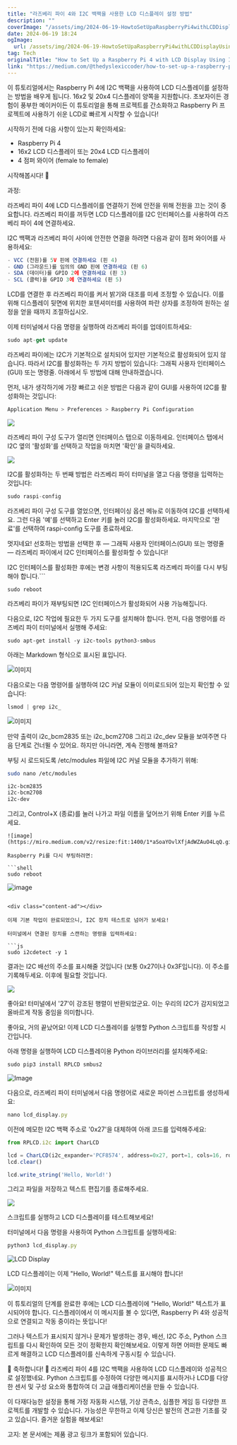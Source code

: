 ```yaml
---
title: "라즈베리 파이 4와 I2C 백팩을 사용한 LCD 디스플레이 설정 방법"
description: ""
coverImage: "/assets/img/2024-06-19-HowtoSetUpaRaspberryPi4withLCDDisplayUsingI2CBackpack_0.png"
date: 2024-06-19 18:24
ogImage: 
  url: /assets/img/2024-06-19-HowtoSetUpaRaspberryPi4withLCDDisplayUsingI2CBackpack_0.png
tag: Tech
originalTitle: "How to Set Up a Raspberry Pi 4 with LCD Display Using I2C Backpack"
link: "https://medium.com/@thedyslexiccoder/how-to-set-up-a-raspberry-pi-4-with-lcd-display-using-i2c-backpack-189a0760ae15"
---
```



이 튜토리얼에서는 Raspberry Pi 4에 I2C 백팩을 사용하여 LCD 디스플레이를 설정하는 방법을 배우게 됩니다. 16x2 및 20x4 디스플레이 양쪽을 지원합니다. 초보자이든 경험이 풍부한 메이커이든 이 튜토리얼을 통해 프로젝트를 간소화하고 Raspberry Pi 프로젝트에 사용하기 쉬운 LCD로 빠르게 시작할 수 있습니다!

시작하기 전에 다음 사항이 있는지 확인하세요:

- Raspberry Pi 4
- 16x2 LCD 디스플레이 또는 20x4 LCD 디스플레이
- 4 점퍼 와이어 (female to female)

시작해봅시다! 🚀

<div class="content-ad"></div>

과정:

라즈베리 파이 4에 LCD 디스플레이를 연결하기 전에 안전을 위해 전원을 끄는 것이 중요합니다. 라즈베리 파이를 꺼두면 LCD 디스플레이를 I2C 인터페이스를 사용하여 라즈베리 파이 4에 연결하세요.

I2C 백팩과 라즈베리 파이 사이에 안전한 연결을 하려면 다음과 같이 점퍼 와이어를 사용하세요:

```js
- VCC (전원)를 5V 핀에 연결하세요 (핀 4)
- GND (그라운드)를 임의의 GND 핀에 연결하세요 (핀 6)
- SDA (데이터)를 GPIO 2에 연결하세요 (핀 3)
- SCL (클럭)을 GPIO 3에 연결하세요 (핀 5)
```

<div class="content-ad"></div>

LCD를 연결한 후 라즈베리 파이를 켜서 밝기와 대조를 미세 조정할 수 있습니다. 이를 위해 디스플레이 뒷면에 위치한 포텐셔미터를 사용하여 파란 상자를 조정하여 원하는 설정을 얻을 때까지 조절하십시오.

이제 터미널에서 다음 명령을 실행하여 라즈베리 파이를 업데이트하세요: 

<div class="content-ad"></div>

```js
sudo apt-get update
```

라즈베리 파이에는 I2C가 기본적으로 설치되어 있지만 기본적으로 활성화되어 있지 않습니다. 따라서 I2C를 활성화하는 두 가지 방법이 있습니다: 그래픽 사용자 인터페이스(GUI) 또는 명령줄. 아래에서 두 방법에 대해 안내하겠습니다.

먼저, 내가 생각하기에 가장 빠르고 쉬운 방법은 다음과 같이 GUI를 사용하여 I2C를 활성화하는 것입니다:

```js
Application Menu > Preferences > Raspberry Pi Configuration
```

<div class="content-ad"></div>

<img src="/assets/img/2024-06-19-HowtoSetUpaRaspberryPi4withLCDDisplayUsingI2CBackpack_2.png" />

라즈베리 파이 구성 도구가 열리면 인터페이스 탭으로 이동하세요. 인터페이스 탭에서 I2C 옆의 '활성화'를 선택하고 작업을 마치면 '확인'을 클릭하세요.

<img src="/assets/img/2024-06-19-HowtoSetUpaRaspberryPi4withLCDDisplayUsingI2CBackpack_3.png" />

I2C를 활성화하는 두 번째 방법은 라즈베리 파이 터미널을 열고 다음 명령을 입력하는 것입니다:

<div class="content-ad"></div>

```js
sudo raspi-config
```

라즈베리 파이 구성 도구를 열었으면, 인터페이싱 옵션 메뉴로 이동하여 I2C를 선택하세요. 그런 다음 '예'를 선택하고 Enter 키를 눌러 I2C를 활성화하세요. 마지막으로 '완료'를 선택하여 raspi-config 도구를 종료하세요.

멋지네요! 선호하는 방법을 선택한 후 — 그래픽 사용자 인터페이스(GUI) 또는 명령줄 — 라즈베리 파이에서 I2C 인터페이스를 활성화할 수 있습니다!

I2C 인터페이스를 활성화한 후에는 변경 사항이 적용되도록 라즈베리 파이를 다시 부팅해야 합니다.```

<div class="content-ad"></div>

```
sudo reboot
```

라즈베리 파이가 재부팅되면 I2C 인터페이스가 활성화되어 사용 가능해집니다.

다음으로, I2C 작업에 필요한 두 가지 도구를 설치해야 합니다. 먼저, 다음 명령어를 라즈베리 파이 터미널에서 실행해 주세요:

```
sudo apt-get install -y i2c-tools python3-smbus
```

<div class="content-ad"></div>

아래는 Markdown 형식으로 표시된 표입니다.

![이미지](https://miro.medium.com/v2/resize:fit:1400/1*l729wFdWO1ZWaKo47r7-Pg.gif)

다음으로는 다음 명령어를 실행하여 I2C 커널 모듈이 이미로드되어 있는지 확인할 수 있습니다:

```js
lsmod | grep i2c_
```

![이미지](https://miro.medium.com/v2/resize:fit:1400/1*qDrlq9AL9S2deU_wOcETYQ.gif)

<div class="content-ad"></div>

만약 출력이 i2c_bcm2835 또는 i2c_bcm2708 그리고 i2c_dev 모듈을 보여주면 다음 단계로 건너뛸 수 있어요. 하지만 아니라면, 계속 진행해 볼까요?

부팅 시 로드되도록 /etc/modules 파일에 I2C 커널 모듈을 추가하기 위해:

```bash
sudo nano /etc/modules

i2c-bcm2835
i2c-bcm2708
i2c-dev
```

그리고, Control+X (종료)를 눌러 나가고 파일 이름을 덮어쓰기 위해 Enter 키를 누르세요.

<div class="content-ad"></div>

```
![image](https://miro.medium.com/v2/resize:fit:1400/1*aSoaYOvlXfjAdWZAuO4LqQ.gif)

Raspberry Pi를 다시 부팅하려면:

```shell
sudo reboot
```

![image](/assets/img/2024-06-19-HowtoSetUpaRaspberryPi4withLCDDisplayUsingI2CBackpack_4.png)
```

<div class="content-ad"></div>

이제 기본 작업이 완료되었으니, I2C 장치 테스트로 넘어가 보세요!

터미널에서 연결된 장치를 스캔하는 명령을 입력하세요:

```js
sudo i2cdetect -y 1
```

결과는 I2C 배선의 주소를 표시해줄 것입니다 (보통 0x27이나 0x3F입니다). 이 주소를 기록해두세요. 이후에 필요할 것입니다.

<div class="content-ad"></div>

<img src="/assets/img/2024-06-19-HowtoSetUpaRaspberryPi4withLCDDisplayUsingI2CBackpack_5.png" />

좋아요! 터미널에서 '27'이 강조된 행렬이 반환되었군요. 이는 우리의 I2C가 감지되었고 올바르게 작동 중임을 의미합니다.

좋아요, 거의 끝났어요! 이제 LCD 디스플레이를 실행할 Python 스크립트를 작성할 시간입니다.

아래 명령을 실행하여 LCD 디스플레이용 Python 라이브러리를 설치해주세요:

<div class="content-ad"></div>

```js
sudo pip3 install RPLCD smbus2
```

![Image](https://miro.medium.com/v2/resize:fit:1400/1*Nsrz4BRdc32AqjvTxWJFnw.gif)

다음으로, 라즈베리 파이 터미널에서 다음 명령어로 새로운 파이썬 스크립트를 생성하세요:

```js
nano lcd_display.py
```

<div class="content-ad"></div>

이전에 메모한 I2C 백팩 주소로 '0x27'을 대체하여 아래 코드를 입력해주세요:

```js
from RPLCD.i2c import CharLCD

lcd = CharLCD(i2c_expander='PCF8574', address=0x27, port=1, cols=16, rows=2, dotsize=8)
lcd.clear()

lcd.write_string('Hello, World!')
```

그리고 파일을 저장하고 텍스트 편집기를 종료해주세요.

<img src="https://miro.medium.com/v2/resize:fit:1400/1*Wri-174OJp9pD5r45bNCog.gif" />

<div class="content-ad"></div>

스크립트를 실행하고 LCD 디스플레이를 테스트해보세요!

터미널에서 다음 명령을 사용하여 Python 스크립트를 실행하세요:

```js
python3 lcd_display.py
```

![LCD Display](/assets/img/2024-06-19-HowtoSetUpaRaspberryPi4withLCDDisplayUsingI2CBackpack_6.png)

<div class="content-ad"></div>

LCD 디스플레이는 이제 "Hello, World!" 텍스트를 표시해야 합니다!

![이미지](/assets/img/2024-06-19-HowtoSetUpaRaspberryPi4withLCDDisplayUsingI2CBackpack_7.png)

이 튜토리얼의 단계를 완료한 후에는 LCD 디스플레이에 "Hello, World!" 텍스트가 표시되어야 합니다. 디스플레이에서 이 메시지를 볼 수 있다면, Raspberry Pi 4와 성공적으로 연결되고 작동 중이라는 뜻입니다!

그러나 텍스트가 표시되지 않거나 문제가 발생하는 경우, 배선, I2C 주소, Python 스크립트를 다시 확인하여 모든 것이 정확한지 확인해보세요. 이렇게 하면 어떠한 문제도 빠르게 해결하고 LCD 디스플레이를 신속하게 구동시킬 수 있습니다.

<div class="content-ad"></div>

🎉 축하합니다! 🎉 라즈베리 파이 4를 I2C 백팩을 사용하여 LCD 디스플레이와 성공적으로 설정했네요. Python 스크립트를 수정하여 다양한 메시지를 표시하거나 LCD를 다양한 센서 및 구성 요소와 통합하여 더 고급 애플리케이션을 만들 수 있습니다.

이 다재다능한 설정을 통해 가정 자동화 시스템, 기상 관측소, 심플한 게임 등 다양한 프로젝트를 개발할 수 있습니다. 가능성은 무한하고 이제 당신은 발전의 견고한 기초를 갖고 있습니다. 즐거운 실험을 해보세요!

고지: 본 문서에는 제품 광고 링크가 포함되어 있습니다.